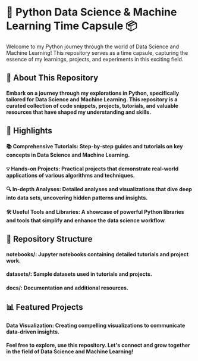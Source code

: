 # 🐍 Python Data Science & Machine Learning Time Capsule 📦
Welcome to my Python journey through the world of Data Science and Machine Learning! This repository serves as a time capsule, capturing the essence of my learnings, projects, and experiments in this exciting field.

## 🚀 About This Repository
#### Embark on a journey through my explorations in Python, specifically tailored for Data Science and Machine Learning. This repository is a curated collection of code snippets, projects, tutorials, and valuable resources that have shaped my understanding and skills.

## 🌟 Highlights
#### 📚 Comprehensive Tutorials: Step-by-step guides and tutorials on key concepts in Data Science and Machine Learning.
#### 💡 Hands-on Projects: Practical projects that demonstrate real-world applications of various algorithms and techniques.
#### 🔍 In-depth Analyses: Detailed analyses and visualizations that dive deep into data sets, uncovering hidden patterns and insights.
#### 🛠️ Useful Tools and Libraries: A showcase of powerful Python libraries and tools that simplify and enhance the data science workflow.
## 📁 Repository Structure
#### notebooks/: Jupyter notebooks containing detailed tutorials and project work.
#### datasets/: Sample datasets used in tutorials and projects.
#### docs/: Documentation and additional resources.
## 📊 Featured Projects
#### Data Visualization: Creating compelling visualizations to communicate data-driven insights.

#### Feel free to explore, use this repository. Let's connect and grow together in the field of Data Science and Machine Learning!
